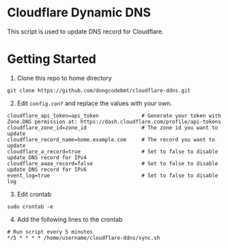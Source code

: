 # Cloudflare Dynamic DNS
This script is used to update DNS record for Cloudflare.
# Getting Started
1. Clone this repo to home directory
```shel
git clone https://github.com/dongcodebmt/cloudflare-ddns.git
```
2. Edit `config.conf` and replace the values with your own.
```shell
cloudflare_api_token=api_token              # Generate your token with Zone.DNS permission at: https://dash.cloudflare.com/profile/api-tokens
cloudflare_zone_id=zone_id                  # The zone id you want to update
cloudflare_record_name=home.example.com     # The record you want to update
cloudflare_a_record=true                    # Set to false to disable update DNS record for IPv4
cloudflare_aaaa_record=false                # Set to false to disable update DNS record for IPv6
event_log=true                              # Set to false to disable log
```
3. Edit crontab
```shell
sudo crontab -e
```
4. Add the following lines to the crontab
```shell
# Run script every 5 minutes
*/5 * * * * /home/username/cloudflare-ddns/sync.sh
```